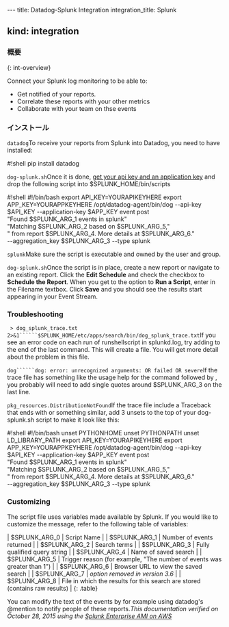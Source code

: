 --- title: Datadog-Splunk Integration integration_title: Splunk

kind: integration
---


### 概要
{: int-overview}

Connect your Splunk log monitoring to be able to:

* Get notified of your reports. 
* Correlate these reports with your other metrics
* Collaborate with your team on thse events 


### インストール

```datadog```To receive your reports from Splunk into Datadog, you need to have  installed:

#!shell
pip install datadog


```dog-splunk.sh```Once it is done, [get your api key and an application key](https://app.datadoghq.com/account/settings#api) and drop the following  script into $SPLUNK_HOME/bin/scripts
    
#!shell
#!/bin/bash
export API_KEY=YOURAPIKEYHERE
export APP_KEY=YOURAPPKEYHERE
/opt/datadog-agent/bin/dog --api-key $API_KEY --application-key $APP_KEY event post \
"Found $SPLUNK_ARG_1 events in splunk" \
"Matching $SPLUNK_ARG_2 based on $SPLUNK_ARG_5," \
" from report $SPLUNK_ARG_4. More details at $SPLUNK_ARG_6." \
 --aggregation_key $SPLUNK_ARG_3 --type splunk


```splunk```Make sure the script is executable and owned by the  user and group. 

```dog-splunk.sh```Once the script is in place, create a new report or navigate to an existing report. Click the **Edit Schedule** and check the checkbox to **Schedule the Report**. When you get to the option to **Run a Script**, enter  in the Filename textbox. Click **Save** and you should see the results start appearing in your Event Stream. 

### Troubleshooting

``` > dog_splunk_trace.txt 2>&1``````$SPLUNK_HOME/etc/apps/search/bin/dog_splunk_trace.txt```If you see an error code on each run of runshellscript in splunkd.log, try adding  to the end of the last command. This will create a  file. You will get more detail about the problem in this file.

```dog``````dog: error: unrecognized arguments: OR failed OR severe```If the trace file has something like the usage help for the  command followed by , you probably will need to add single quotes around $SPLUNK_ARG_3 on the last line. 

```pkg_resources.DistributionNotFound```If the trace file include a Traceback that ends with  or something similar, add 3 unsets to the top of your dog-splunk.sh script to make it look like this:

#!shell
#!/bin/bash
unset PYTHONHOME
unset PYTHONPATH
unset LD_LIBRARY_PATH
export API_KEY=YOURAPIKEYHERE
export APP_KEY=YOURAPPKEYHERE
/opt/datadog-agent/bin/dog --api-key $API_KEY --application-key $APP_KEY event post \
"Found $SPLUNK_ARG_1 events in splunk" \
"Matching $SPLUNK_ARG_2 based on $SPLUNK_ARG_5," \
" from report $SPLUNK_ARG_4. More details at $SPLUNK_ARG_6." \
 --aggregation_key $SPLUNK_ARG_3 --type splunk



### Customizing

The script file uses variables made available by Splunk. If you would like to customize the message, refer to the following table of variables:


| $SPLUNK_ARG_0 | Script Name | | $SPLUNK_ARG_1 | Number of events returned | | $SPLUNK_ARG_2 | Search terms | | $SPLUNK_ARG_3 | Fully qualified query string | | $SPLUNK_ARG_4 | Name of saved search | | $SPLUNK_ARG_5 | Trigger reason (for example, "The number of events was greater than 1") | | $SPLUNK_ARG_6 | Browser URL to view the saved search | | $SPLUNK_ARG_7 | *option removed in version 3.6* | | $SPLUNK_ARG_8 | File in which the results for this search are stored (contains raw results) | {: .table}


You can modify the text of the events by for example using datadog's @mention to notify people of these reports.*This documentation verified on October 28, 2015 using the [Splunk Enterprise AMI on AWS](https://aws.amazon.com/marketplace/pp/B00PUXWXNE/ref=sp_mpg_product_title?ie=UTF8&sr=0-3)*
